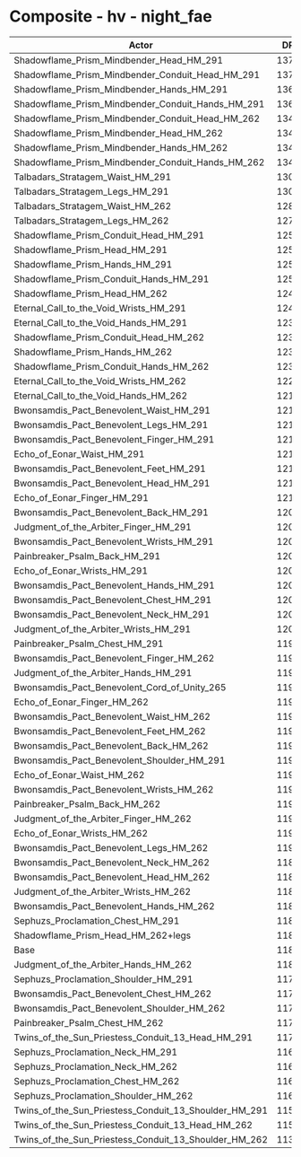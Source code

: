 # Composite - hv - night_fae
| Actor | DPS | Increase |
|---|:---:|:---:|
|Shadowflame_Prism_Mindbender_Head_HM_291|13723|16.06%|
|Shadowflame_Prism_Mindbender_Conduit_Head_HM_291|13722|16.05%|
|Shadowflame_Prism_Mindbender_Hands_HM_291|13639|15.35%|
|Shadowflame_Prism_Mindbender_Conduit_Hands_HM_291|13635|15.31%|
|Shadowflame_Prism_Mindbender_Conduit_Head_HM_262|13467|13.90%|
|Shadowflame_Prism_Mindbender_Head_HM_262|13464|13.87%|
|Shadowflame_Prism_Mindbender_Hands_HM_262|13430|13.58%|
|Shadowflame_Prism_Mindbender_Conduit_Hands_HM_262|13427|13.56%|
|Talbadars_Stratagem_Waist_HM_291|13005|9.98%|
|Talbadars_Stratagem_Legs_HM_291|13000|9.94%|
|Talbadars_Stratagem_Waist_HM_262|12813|8.37%|
|Talbadars_Stratagem_Legs_HM_262|12751|7.84%|
|Shadowflame_Prism_Conduit_Head_HM_291|12598|6.54%|
|Shadowflame_Prism_Head_HM_291|12592|6.49%|
|Shadowflame_Prism_Hands_HM_291|12519|5.88%|
|Shadowflame_Prism_Conduit_Hands_HM_291|12517|5.86%|
|Shadowflame_Prism_Head_HM_262|12421|5.05%|
|Eternal_Call_to_the_Void_Wrists_HM_291|12407|4.93%|
|Eternal_Call_to_the_Void_Hands_HM_291|12372|4.63%|
|Shadowflame_Prism_Conduit_Head_HM_262|12357|4.51%|
|Shadowflame_Prism_Hands_HM_262|12330|4.28%|
|Shadowflame_Prism_Conduit_Hands_HM_262|12330|4.28%|
|Eternal_Call_to_the_Void_Wrists_HM_262|12272|3.78%|
|Eternal_Call_to_the_Void_Hands_HM_262|12186|3.06%|
|Bwonsamdis_Pact_Benevolent_Waist_HM_291|12149|2.74%|
|Bwonsamdis_Pact_Benevolent_Legs_HM_291|12147|2.73%|
|Bwonsamdis_Pact_Benevolent_Finger_HM_291|12138|2.65%|
|Echo_of_Eonar_Waist_HM_291|12134|2.62%|
|Bwonsamdis_Pact_Benevolent_Feet_HM_291|12134|2.62%|
|Bwonsamdis_Pact_Benevolent_Head_HM_291|12124|2.54%|
|Echo_of_Eonar_Finger_HM_291|12121|2.51%|
|Bwonsamdis_Pact_Benevolent_Back_HM_291|12087|2.23%|
|Judgment_of_the_Arbiter_Finger_HM_291|12075|2.12%|
|Bwonsamdis_Pact_Benevolent_Wrists_HM_291|12073|2.10%|
|Painbreaker_Psalm_Back_HM_291|12066|2.04%|
|Echo_of_Eonar_Wrists_HM_291|12056|1.96%|
|Bwonsamdis_Pact_Benevolent_Hands_HM_291|12049|1.90%|
|Bwonsamdis_Pact_Benevolent_Chest_HM_291|12028|1.72%|
|Bwonsamdis_Pact_Benevolent_Neck_HM_291|12020|1.66%|
|Judgment_of_the_Arbiter_Wrists_HM_291|12018|1.64%|
|Painbreaker_Psalm_Chest_HM_291|11998|1.47%|
|Bwonsamdis_Pact_Benevolent_Finger_HM_262|11994|1.44%|
|Judgment_of_the_Arbiter_Hands_HM_291|11988|1.39%|
|Bwonsamdis_Pact_Benevolent_Cord_of_Unity_265|11984|1.35%|
|Echo_of_Eonar_Finger_HM_262|11975|1.27%|
|Bwonsamdis_Pact_Benevolent_Waist_HM_262|11971|1.24%|
|Bwonsamdis_Pact_Benevolent_Feet_HM_262|11957|1.13%|
|Bwonsamdis_Pact_Benevolent_Back_HM_262|11954|1.10%|
|Bwonsamdis_Pact_Benevolent_Shoulder_HM_291|11953|1.09%|
|Echo_of_Eonar_Waist_HM_262|11949|1.06%|
|Bwonsamdis_Pact_Benevolent_Wrists_HM_262|11944|1.02%|
|Painbreaker_Psalm_Back_HM_262|11931|0.90%|
|Judgment_of_the_Arbiter_Finger_HM_262|11930|0.90%|
|Echo_of_Eonar_Wrists_HM_262|11923|0.84%|
|Bwonsamdis_Pact_Benevolent_Legs_HM_262|11913|0.75%|
|Bwonsamdis_Pact_Benevolent_Neck_HM_262|11887|0.53%|
|Bwonsamdis_Pact_Benevolent_Head_HM_262|11887|0.53%|
|Judgment_of_the_Arbiter_Wrists_HM_262|11884|0.51%|
|Bwonsamdis_Pact_Benevolent_Hands_HM_262|11867|0.37%|
|Sephuzs_Proclamation_Chest_HM_291|11864|0.34%|
|Shadowflame_Prism_Head_HM_262+legs|11835|0.09%|
|Base|11824|0.00%|
|Judgment_of_the_Arbiter_Hands_HM_262|11802|-0.18%|
|Sephuzs_Proclamation_Shoulder_HM_291|11792|-0.27%|
|Bwonsamdis_Pact_Benevolent_Chest_HM_262|11787|-0.31%|
|Bwonsamdis_Pact_Benevolent_Shoulder_HM_262|11772|-0.44%|
|Painbreaker_Psalm_Chest_HM_262|11758|-0.56%|
|Twins_of_the_Sun_Priestess_Conduit_13_Head_HM_291|11735|-0.75%|
|Sephuzs_Proclamation_Neck_HM_291|11662|-1.37%|
|Sephuzs_Proclamation_Neck_HM_262|11660|-1.39%|
|Sephuzs_Proclamation_Chest_HM_262|11632|-1.62%|
|Sephuzs_Proclamation_Shoulder_HM_262|11608|-1.83%|
|Twins_of_the_Sun_Priestess_Conduit_13_Shoulder_HM_291|11562|-2.22%|
|Twins_of_the_Sun_Priestess_Conduit_13_Head_HM_262|11502|-2.73%|
|Twins_of_the_Sun_Priestess_Conduit_13_Shoulder_HM_262|11391|-3.66%|
